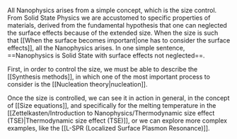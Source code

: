 
All Nanophysics arises from a simple concept, which is the size control.
From Solid State Physics we are accustomed to specific properties of materials, derived from the fundamental hypothesis that one can neglected the surface effects because of the extended size.
When the size is such that [[When the surface becomes important|one has to consider the surface effects]], all the Nanophysics arises.
In one simple sentence, ==Nanophysics is Solid State with surface effects not neglected==.

First, in order to control the size, we must be able to describe the [[Synthesis methods]], in which one of the most important process to consider is the [[Nucleation theory|nucleation]].

Once the size is controlled, we can see it in action in general, in the concept of [[Size equations]], and specifically for the melting temperature in the [[Zettelkasten/Introduction to Nanophysics/Thermodynamic size effect (TSE)|Thermodynamic size effect (TSE)]], or we can explore more complex examples, like the [[L-SPR (Localized Surface Plasmon Resonance)]].
